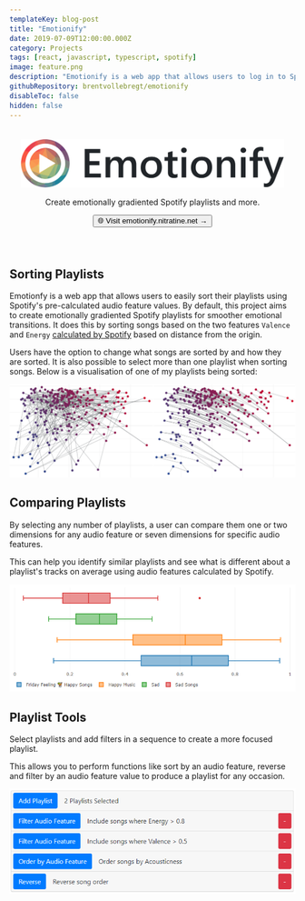 ```yaml
---
templateKey: blog-post
title: "Emotionify"
date: 2019-07-09T12:00:00.000Z
category: Projects
tags: [react, javascript, typescript, spotify]
image: feature.png
description: "Emotionify is a web app that allows users to log in to Spotify, select a playlist and then sort them using Spotify's pre-calculated audio feature values."
githubRepository: brentvollebregt/emotionify
disableToc: false
hidden: false
---
```


<div align="center" style="padding: 20px 20px 40px 20px">
    <img src="./emotionify-banner.png" alt="Emotionify Banner">
    <p class="text-center">Create emotionally gradiented Spotify playlists and more.</p>
    <a href="https://emotionify.nitratine.net/"><button class="btn btn-outline-secondary" type="button">🌐 Visit emotionify.nitratine.net →</button></a>
</div>

## Sorting Playlists

Emotionfy is a web app that allows users to easily sort their playlists using Spotify's pre-calculated audio feature values. By default, this project aims to create emotionally gradiented Spotify playlists for smoother emotional transitions. It does this by sorting songs based on the two features `Valence` and `Energy` [calculated by Spotify](https://developer.spotify.com/documentation/web-api/reference/tracks/get-audio-features/) based on distance from the origin.

Users have the option to change what songs are sorted by and how they are sorted. It is also possible to select more than one playlist when sorting songs. Below is a visualisation of one of my playlists being sorted:

![Example Sort Visualisation of a Personal Playlist](emotionify-sort-comparison.png)

## Comparing Playlists

By selecting any number of playlists, a user can compare them one or two dimensions for any audio feature or seven dimensions for specific audio features.

This can help you identify similar playlists and see what is different about a playlist's tracks on average using audio features calculated by Spotify.

![Example Comparison Visualisation of a Personal Playlists](emotionify-compare-box-plot.png)

## Playlist Tools

Select playlists and add filters in a sequence to create a more focused playlist.

This allows you to perform functions like sort by an audio feature, reverse and filter by an audio feature value to produce a playlist for any occasion.

![Example of Applying Filters to Playlists](emotionifytools-page-demo.png)
